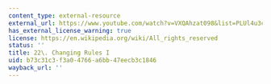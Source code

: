 ```yaml
---
content_type: external-resource
external_url: https://www.youtube.com/watch?v=VXQAhzat098&list=PLUl4u3cNGP63YWzCDORR965yCmHiCKF9Z&index=22
has_external_license_warning: true
license: https://en.wikipedia.org/wiki/All_rights_reserved
status: ''
title: 22\. Changing Rules I
uid: b73c31c3-f3a0-4766-a6bb-47eecb3c1846
wayback_url: ''
---
```

